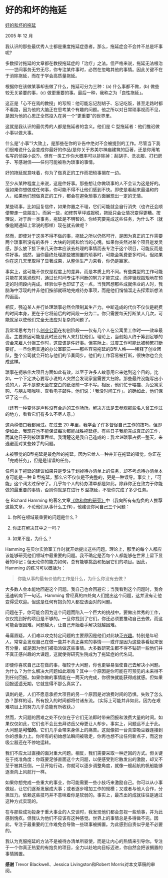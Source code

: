# 好的和坏的拖延

[好的和坏的拖延](https://paulgraham.com/procrastination.html)

2005 年 12 月

我认识的那些最优秀人士都是重度拖延症患者。那么，拖延症会不会并不总是坏事呢?

多数探讨拖延的文章都在教授拖延症的「治疗」之法。但严格来说，拖延无法根治——世间事务无穷无尽，你专注某件事时，必然在忽略其他的事情。因此关键不在于消除拖延，而在于学会高质量拖延。

根据你在该做某事却去做了什么，拖延可分为三种：(a)  什么事都不做，(b)  做些较无关紧要的事，(c)  做更重要的事。最后一种，我称之为「良性拖延」。

这正是「心不在焉的教授」的写照：他可能忘记刮胡子、忘记吃饭，甚至走路时都不看路，因为他的大脑正在思考某个有趣的问题。他之所以对日常琐事视而不见，是因为他的心思正全然投入在另一个“更重要”的世界里。

这就是我认识的最优秀的人都是拖延者的含义。他们是 C 型拖延者：他们推迟做小事以做大事。

什么是"小事"?大致上，是那些在你的讣告中绝对不会被提到的工作。尽管当下我们很难说什么会变成你最好的作品(是你关于苏美尔神庙建筑的巨著，还是你用笔名写的侦探小说?)，但有一类工作你大概率可以排除掉：刮胡子、洗衣服、打扫房子、写感谢信——任何可能被称为琐事的事情。

好的拖延就意味着，你为了做真正的工作而把琐事搁在一边。

至少从某种程度上来说，这是件好事。那些想让你做琐事的人不会认为这是好的。但如果你想做成任何事，你可能不得不让他们感到不快。即使是看起来最温和的人，如果他们想做真正的工作，都会在避免琐事方面展现出一定的无情。

某些琐事，比如回复信件，如果你置之不理，它们可能就会自行消失（也许还会顺便带走一些朋友）。而另一些，如修剪草坪或报税，拖延只会让情况变得更糟。按理说，对于后一类事务，拖延是不明智的。你终究要完成这些任务，为什么不（就像逾期通知上常说的那样）现在就去做呢？

然而，即使对于这类不得不做的事，拖延之所以仍然可行，是因为真正的工作需要两个琐事所没有的条件：大块的时间和恰当的心境。如果你突然对某个项目迸发灵感，那么放下接下来几天你本应该去处理的事情而去专注于这个项目，可能反而是件好事。诚然，当你最终处理那些被搁置的琐事时，可能会耗费更多时间。但如果你在这几天里取得了显著成果，从整体生产力来看，你仍是赢家。

事实上，这可能不仅仅是程度上的差异，而是本质上的不同。有些类型的工作可能只能在灵感涌现时，通过长时间专注不间断的努力才能完成，而非循规蹈矩地在预定的时间段内完成。经验似乎也印证了这一点。当我回想那些成就伟业的人时，我脑海中浮现的并非他们按部就班地完成待办事项，而是他们悄悄溜走去探索新想法的画面。

相反，强迫某人并行处理琐事必然会限制其生产力。中断造成的代价不仅仅是耗费的时间本身，更在于它将前后的时间段一分为二。你只需要每天打断某人几次，可能就足以使他们完全无法应对复杂的问题了。

我常常思考为什么[创业公司](https://paulgraham.com/start.html)在初创阶段——仅有几个人在公寓里工作时——效率最高。主要原因可能是此时还没有人来打扰他们。理论上，当创始人终于筹到足够的资金来雇人分担工作时，这应该是件好事。但实际上，过度工作可能比被频繁打断要好。一旦你用普通的办公室职员——那些容易拖延的B型人格——稀释了创业团队，整个公司就会开始与他们的节奏同步。他们的工作容易被打断，很快你也会变成这样。

琐事在扼杀伟大项目方面如此有效，以至于许多人故意用它来达到这个目的。比如，一个下定决心要写小说的人突然会发现家里需要大扫除。那些最终没能写出小说的人，并不是整天坐在空白的纸张前一字不写。相反，他们忙于喂猫、为公寓采购、与朋友喝咖啡、查看电子邮件。他们说：「我没时间工作」。的确如此，他们保证了这一点。

（还有一种变体是声称没有合适的工作场所。解决方法是去参观那些名人曾工作过的地方，看看它们有多么不尽人意。）

这两种借口我都用过。在过去 20 年里，我学会了许多督促自己工作的技巧，但即便如此，我现在也不能保证每次都能战胜拖延症。有些日子我能完成真正的工作，而其他日子则被琐事吞噬。我清楚这是我自己造成的：我*允许*琐事占据一整天，来逃避面对某些棘手的问题。

未被察觉的B型拖延是最危险的拖延，因为它给人一种并非在拖延的错觉。你正在「完成任务」，但是是错误的任务。

任何关于拖延的建议如果只是专注于划掉待办清单上的任务，却不考虑待办清单本身可能是一种 B 型拖延，那么它不仅仅是不完整的，更是一种误导。事实上，「可能」这个词太过保守了。几乎每个人的待办清单都是如此。除非你正在致力于你能做的最重要的事情，否则你就是在进行 B 型拖延，不管你完成了多少任务。

在 Richard Hamming 的著名文章[《你和你的研究》](https://paulgraham.com/hamming.html)中（我向所有有抱负的人推荐这篇文章，不论他们从事什么工作），他建议你问自己三个问题：

1. 你所在领域最重要的问题是什么？

2. 你正在解决其中之一吗？

3. 如果不是，为什么？

Hamming 在贝尔实验室工作时就开始提出这些问题。理论上，那里的每个人都应该能够研究他们领域中最重要的问题。我不确定是否每个人都能够在世界上留下显著的印记；但无论你的能力如何，总有能够挑战和拓展它们的项目。因此，Hamming 的练习可以概括为：

> 你能从事的最有价值的工作是什么，为什么你没有去做？

大多数人会本能地回避这个问题。我自己也会回避它；当我看到这个问题时，我会迅速转向下一句话。Hamming 曾经真的四处向人们提出这个问题，这并没有让他变得受欢迎。但这是任何有抱负的人都应该面对的问题。

问题在于，你可能会因为这个问题而陷入一个巨大的挑战中。要做出优秀的工作，仅仅找到好的项目是不够的。一旦你找到了它们，你还必须要推动自己去做，而这可能会很困难。问题越大，让自己开始着手解决就越困难。

毋庸置疑，人们难以攻克特定问题的主要原因是他们对此缺乏[兴趣](https://paulgraham.com/hs.html)。特别是年轻人，常常会发现自己在做一些并不真正喜欢的事情——或许是因为这些事看起来很有分量，或是因为他们被指派做这些事情。大多数研究生都不得不钻研一些他们并不真正感兴趣的大课题，这就使得研究生院成为了拖延症的代名词。

即便你喜欢自己正在做的事，相较于大问题，你也更容易驱使自己去解决小问题。为什么？为什么解决大问题如此艰难？其中一个原因是你可能在可预见的未来得不到任何回报。如果你做的事情能在一两天内完成，你很快就能获得成就感。但如果回报遥遥无期，它就显得不那么真实了。

讽刺的是，人们不愿意承担大项目的另一个原因是对浪费时间的恐惧。失败了怎么办？那样的话，所有投入的时间都将付诸东流。（实际上可能并非如此，因为在艰难项目上的努力几乎总能有所收获。）

然而，大问题的困难之处不仅仅在于它们无法即时带来回报和浪费大量的时间。如果仅仅如此，它们也不会比去拜访岳父母更让人却步。事实上，问题远不止于此。大问题是**可怕的**。它们几乎会带来身体上的痛苦。这就像把一台真空吸尘器连接到你的想象力上。你所有的初始想法瞬间被吸走，你再也想不出任何新点子，而这台吸尘器还在不停地运转。

我们不应太过直接的面对重大问题。相反，我们需要采取一种迂回的方式。但关键在于找准角度：你既要足够直面这个大问题，以便感受到它散发出的激励，却又不至于被其压倒。一旦开始行动，你就可以逐步调整角度，就像一艘起航的帆船能够逐渐向上风航行一样。

如果你想完成一些重大的事业，你可能需要一些小技巧来激励自己。你可以从小事做起，让它们逐渐发展成大事；或者逐步增加工作的规模；又或者与他人合作，分担压力。依赖这些技巧并不意味着你是软弱的。事实上，最杰出的成就往往是通过这种方式实现的。

在与那些成功投身于重大事业的人交谈时，我发现他们都会忽视一些琐事，并为此感到愧疚。但我认为他们不应该有这种感觉。世界上的事情总是多得做不完。因此，专注于最重要的工作难免会导致一些琐事被搁置。为此感到自责似乎是不必要的。

我认为克服拖延的方法不是被待办清单所驱使，而是让内心的热情来引导你。专注于一个你真正热爱的有抱负的项目，全力以赴地向目标迈进，你自然会把该搁置的事情搁置。

**感谢** Trevor Blackwell、Jessica Livingston和Robert Morris对本文草稿的审阅。